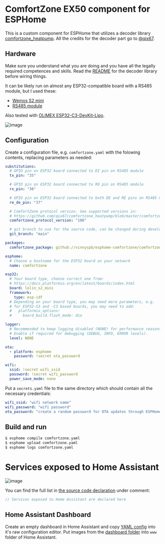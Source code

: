 # ComfortZone EX50 component for ESPHome

This is a custom component for ESPHome that utilizes a decoder library
[comfortzone_heatpump](https://github.com/qix67/comfortzone_heatpump).
All the credits for the decoder part go to [@qix67](https://github.com/qix67/).

## Hardware

Make sure you understand what you are doing and you have all the legally required
competences and skills. Read the [README](https://github.com/qix67/comfortzone_heatpump/blob/master/README.txt) for the decoder library before wiring things. 

It can be likely run on almost any ESP32-compatible board with a RS485 module, but I used these:

- [Wemos S2 mini](https://www.wemos.cc/en/latest/s2/s2_mini.html)
- [RS485 module](https://www.aliexpress.com/item/32846149743.html)

Also tested with [OLIMEX ESP32-C3-DevKit-Lipo](https://www.olimex.com/Products/IoT/ESP32-C3/ESP32-C3-DevKit-Lipo/open-source-hardware).

![image](schematics.jpg)

## Configuration

Create a configuration file, e.g. `comfortzone.yaml` with the folowing contents,
replacing parameters as needed:
```yaml
substitutions:
  # GPIO pin on ESP32 board connected to DI pin on RS485 module
  tx_pin: "35"

  # GPIO pin on ESP32 board connected to RO pin on RS485 module
  rx_pin: "36"

  # GPIO pin on ESP32 board connected to both DE and RE pins on RS485 module
  re_de_pin: "37"

  # ComfortZone protocol version. See supported versions in:
  # https://github.com/qix67/comfortzone_heatpump/blob/master/comfortzone_config.h#L4-L6
  comfortzone_protocol_version: "180"

  # git branch to use for the source code, can be changed during development
  git_branch: "main"

packages:
  comfortzone_package: github://vinnyspb/esphome-comfortzone/comfortzone-package.yaml@${git_branch}

esphome:
  # Choose a hostname for the ESP32 board on your network
  name: comfortzone

esp32:
  # Your board type, choose correct one from:
  # https://docs.platformio.org/en/latest/boards/index.html
  board: lolin_s2_mini
  framework:
    type: esp-idf
  # Depending on your board type, you may need more parameters, e.g.
  # for ESP32-S3 and -C3 based boards, you may need to add:
  #   platformio_options:
  #     board_build.flash_mode: dio

logger:
  # Recommended to keep logging disabled (NONE) for performance reasons.
  # Enable if required for debugging (DEBUG, INFO, ERROR levels).
  level: NONE

ota:
  - platform: esphome
    password: !secret ota_password

wifi:
  ssid: !secret wifi_ssid
  password: !secret wifi_password
  power_save_mode: none

```

Put a `secrets.yaml` file to the same directory which should contain all the necessary credentials:

```yaml
wifi_ssid: "wifi network name"
wifi_password: "wifi password"
ota_password: "create a random password for OTA updates through ESPHome"
```

## Build and run

```bash
$ esphome compile comfortzone.yaml
$ esphome upload comfortzone.yaml
$ esphome logs comfortzone.yaml
```

# Services exposed to Home Assistant

![image](services.png)

You can find the full list in [the source code declaration](components/comfortzone/comfortzone_esphome.cpp) under comment:

```cpp
// Services exposed to Home Assistant are declared here
```

## Home Assistant Dashboard

Create an empty dashboard in Home Assistant and copy [YAML config](home-assistant-dashboard/home-assistant-dashboard.yaml)
into it's raw configuration editor. Put images from the [dashboard folder](home-assistant-dashboard/) into `www` folder
of Home Assistant.